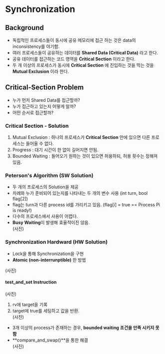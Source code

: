 # Synchronization

## Background  
- 독립적인 프로세스들이 동시에 공유 메모리에 접근 하는 것은 data의 inconsistency를 야기함.  
- 여러 프로세스들이 공유하는 데이터를 **Shared Data (Critical Data)** 라고 한다.  
- 공유 데이터를 접근하는 코드 영역을 **Critical Section** 이라고 한다.  
- 두 개 이상의 프로세스가 동시에 **Critical Section** 에 진입하는 것을 막는 것을 **Mutual Exclusion** 이라 한다.  

## Critical-Section Problem  
- 누가 먼저 Shared Data를 접근할까?  
- 누가 접근하고 있는지 어떻게 알까?  
- 어떤 순서로 접근할까?  

### Critical Section - Solution  
1. Mutual Exclusion : 하나의 프로세스가 **Critical Section** 안에 있으면 다른 프로세스는 들어올 수 없다.  
2. Progress : 대기 시간이 한 없이 길어지면 안됨.  
3. Bounded Waiting : 들어오기 원하는 것이 있으면 허용하되, 허용 횟수는 정해져 있음.  

### Peterson's Algorithm (SW Solution)  
- 두 개의 프로세스의 Solution을 제공  
- 차례와 누가 준비되어 있는지를 나타내는 두 개의 변수 사용 (int turn, bool flag[2])  
- flag는 turn과 다른 process id를 가리키고 있음. (flag[i] = true == Process Pi is ready!)  
- 다수의 프로세스에서 사용이 어렵다.  
- **Busy Waiting**이 발생해 효율적이진 않음.  
(사진)  

### Synchronization Hardward (HW Solution)  
- Lock을 통해 Synchronization을 구현  
- **Atomic (non-interrunptible)** 한 방법  

(사진)  

#### test_and_set Instruction  
(사진)  
1. rv에 target을 기록  
2. target에 true를 세팅하고 값을 반환.  
(사진)  
- 3개 이상의 process가 존재하는 경우, **bounded waiting 조건을 만족 시키지 못함**  
- **compare_and_swap()**을 통한 해결  
(사진)

